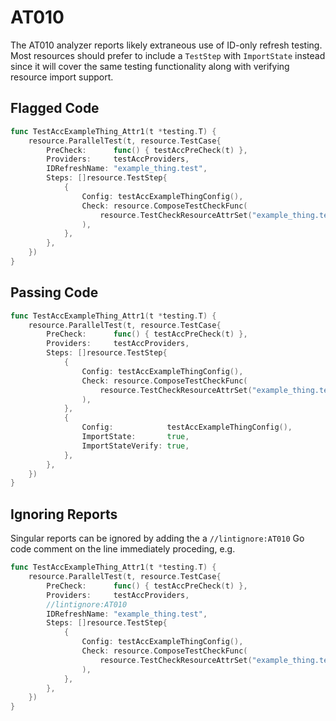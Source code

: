 # AT010

The AT010 analyzer reports likely extraneous use of ID-only refresh testing. Most resources should prefer to include a `TestStep` with `ImportState` instead since it will cover the same testing functionality along with verifying resource import support.

## Flagged Code

```go
func TestAccExampleThing_Attr1(t *testing.T) {
    resource.ParallelTest(t, resource.TestCase{
        PreCheck:      func() { testAccPreCheck(t) },
        Providers:     testAccProviders,
        IDRefreshName: "example_thing.test",
        Steps: []resource.TestStep{
            {
                Config: testAccExampleThingConfig(),
                Check: resource.ComposeTestCheckFunc(
                    resource.TestCheckResourceAttrSet("example_thing.test", "attr1"),
                ),
            },
        },
    })
}
```

## Passing Code

```go
func TestAccExampleThing_Attr1(t *testing.T) {
    resource.ParallelTest(t, resource.TestCase{
        PreCheck:      func() { testAccPreCheck(t) },
        Providers:     testAccProviders,
        Steps: []resource.TestStep{
            {
                Config: testAccExampleThingConfig(),
                Check: resource.ComposeTestCheckFunc(
                    resource.TestCheckResourceAttrSet("example_thing.test", "attr1"),
                ),
            },
            {
                Config:            testAccExampleThingConfig(),
                ImportState:       true,
                ImportStateVerify: true,
            },
        },
    })
}
```

## Ignoring Reports

Singular reports can be ignored by adding the a `//lintignore:AT010` Go code comment on the line immediately proceding, e.g.

```go
func TestAccExampleThing_Attr1(t *testing.T) {
    resource.ParallelTest(t, resource.TestCase{
        PreCheck:      func() { testAccPreCheck(t) },
        Providers:     testAccProviders,
        //lintignore:AT010
        IDRefreshName: "example_thing.test",
        Steps: []resource.TestStep{
            {
                Config: testAccExampleThingConfig(),
                Check: resource.ComposeTestCheckFunc(
                    resource.TestCheckResourceAttrSet("example_thing.test", "attr1"),
                ),
            },
        },
    })
}
```
